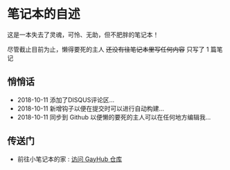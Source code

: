 # 笔记本的自述

这是一本失去了灵魂，可怜、无助，但不肥胖的笔记本！

尽管截止目前为止，懒得要死的主人 ~~还没有往笔记本里写任何内容~~ 只写了 1 篇笔记

## 悄悄话

- 2018-10-11 添加了DISQUS评论区...
- 2018-10-11 新增钩子以便在提交时可以进行自动构建...
- 2018-10-11 同步到 Github 以便懒的要死的主人可以在任何地方编辑我...

## 传送门

- 前往小笔记本的家 : [访问 GayHub 仓库](https://github.com/evalor/notebook)
